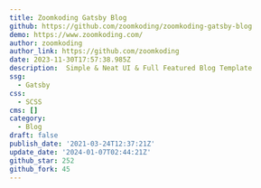 ```yaml
---
title: Zoomkoding Gatsby Blog
github: https://github.com/zoomkoding/zoomkoding-gatsby-blog
demo: https://www.zoomkoding.com/
author: zoomkoding
author_link: https://github.com/zoomkoding
date: 2023-11-30T17:57:38.985Z
description: ️ Simple & Neat UI & Full Featured Blog Template
ssg:
  - Gatsby
css:
  - SCSS
cms: []
category:
  - Blog
draft: false
publish_date: '2021-03-24T12:37:21Z'
update_date: '2024-01-07T02:44:21Z'
github_star: 252
github_fork: 45
---
```

